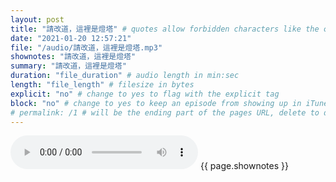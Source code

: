 ```yaml
---
layout: post
title: "請改道，這裡是燈塔" # quotes allow forbidden characters like the colon
date: "2021-01-20 12:57:21"
file: "/audio/請改道，這裡是燈塔.mp3"
shownotes: "請改道，這裡是燈塔"
summary: "請改道，這裡是燈塔"
duration: "file_duration" # audio length in min:sec
length: "file_length" # filesize in bytes
explicit: "no" # change to yes to flag with the explicit tag
block: "no" # change to yes to keep an episode from showing up in iTunes
# permalink: /1 # will be the ending part of the pages URL, delete to default to the title
---
```


<audio controls>
<source src="{{site.url}}{{site.baseurl}}{{ page.file }}" type="audio/x-mp3">
Your browser does not support the audio element.
</audio>
{{ page.shownotes }}
